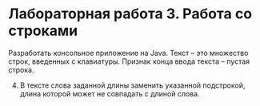  # Лабораторная работа 3.  Работа со строками
  
  Разработать консольное приложение на Java. 
  Текст – это множество строк, введенных с клавиатуры. 
  Признак конца ввода текста – пустая строка.

4.	В тексте слова заданной длины заменить указанной подстрокой, длина которой может не совпадать с длиной слова.

